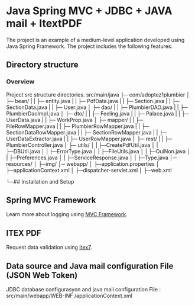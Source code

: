 # Java Spring MVC + JDBC + JAVA mail + ItextPDF 

The project is an example of a medium-level application developed using Java Spring Framework. The project includes the following features:

## Directory structure

### Overview

Project src structure directories.
src/main/java
├─ com/adoptez1plumbier
│  ├─ bean/
|  |  ├─ entity.java
|  |  ├─ PdfData.java 
|  |  ├─ Section.java
|  |  ├─ SectionData.java
|  |  ├─ User.java
│  ├─ dao/
|  |  ├─ PlumbierDAO.java
|  |  ├─ PlumbierDaoImpl.java
│  ├─ dto/
|  |  ├─ Feeling.java
|  |  ├─ Palace.java
|  |  ├─ UserData.java
|  |  ├─ WorkProp.java
│  ├─ mapper/
|  |  ├─ FileRowMapper.java
|  |  ├─ PlumbierRowMapper.java
|  |  ├─ SectionDataRowMapper.java
|  |  ├─ SectionRowMapper.java
|  |  ├─ UserDataExtractor.java
|  |  ├─ UserRowMapper.java
│  ├─ rest/
|  |  ├─ PlumbierController.java
│  ├─ utils/
│  |  ├─CreatePdfUtil.java
│  |  ├─DBUtil.java
│  |  ├─ErrorType.java
│  |  ├─FileUtils.java
│  |  ├─OuiNon.java
│  |  ├─Preferences.java
│  |  ├─ServiceResponse.java
│  |  ├─Type.java
│─ resources/
│  ├─img/ 
│─ webapp/
│  ├─application.properties
│  ├─applicationContext.xml
│  ├─dispatcher-servlet.xml
│  ├─web.xml


└─## Installation and Setup

## Spring MVC Framework
Learn more about logging using [MVC Framework](https://docs.spring.io/spring-framework/docs/3.2.x/spring-framework-reference/html/mvc.html).

## ITEX PDF
Request data validation using [Itex7](https://github.com/itext/itext7).

## Data source and Java mail configuration File (JSON Web Token)
JDBC database configurasyon and java mail configuration File  : src/main/webapp/WEB-INF
/applicationContext.xml 
